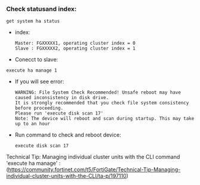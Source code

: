 ### Check statusand index:
```
get system ha status
```
- index:
   ```
   Master: FGXXXXX1, operating cluster index = 0 
   Slave : FGXXXXX2, operating cluster index = 1
   ```
- Conecct to slave:
```
execute ha manage 1
```
- If you will see error:
  ```
  WARNING: File System Check Recommended! Unsafe reboot may have caused inconsistency in disk drive.
  It is strongly recommended that you check file system consistency before proceeding.
  Please run 'execute disk scan 17'
  Note: The device will reboot and scan during startup. This may take up to an hour
  ```
  
- Run command to check and reboot device:
   ```
   execute disk scan 17
   ```


Technical Tip: Managing individual cluster units with the CLI command 'execute ha manage' :
(https://community.fortinet.com/t5/FortiGate/Technical-Tip-Managing-individual-cluster-units-with-the-CLI/ta-p/197110)
